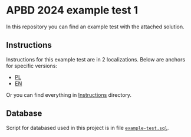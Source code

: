 # APBD 2024 example test 1
In this repository you can find an example test with the attached solution.

## Instructions
Instructions for this example test are in 2 localizations. Below are anchors for specific versions:
- [PL](/Instructions/PL.pdf)
- [EN](/Instructions/EN.pdf)

Or you can find everything in [Instructions](/Instructions) directory.

## Database
Script for databased used in this project is in file [`example-test.sql`](/Instructions/example-test.sql).
